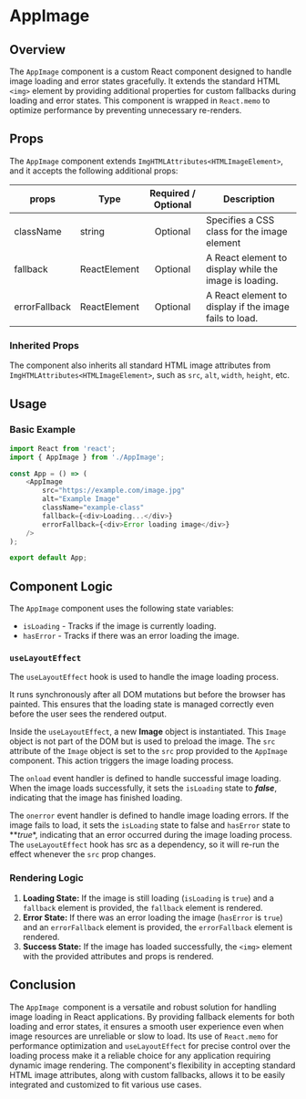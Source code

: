 # AppImage 
## Overview
The `AppImage` component is a custom React component designed to handle image loading and error states gracefully. It extends the standard HTML `<img>` element by providing additional properties for custom fallbacks during loading and error states. This component is wrapped in `React.memo` to optimize performance by preventing unnecessary re-renders.


## Props
The `AppImage` component extends `ImgHTMLAttributes<HTMLImageElement>`, and it accepts the following additional props:

| props        | Type          | Required / Optional      | Description      |
| -------------| ------------- | :---: |--------------------------------------- |
| className    | string  | Optional          |Specifies a CSS class for the image element |
| fallback     | ReactElement  | Optional          |A React element to display while the image is loading. |
| errorFallback| ReactElement  | Optional           |A React element to display if the image fails to load. |

### Inherited Props
The component also inherits all standard HTML image attributes from `ImgHTMLAttributes<HTMLImageElement>`, such as `src`, `alt`, `width`, `height`, etc.

## Usage
### Basic Example

```typescript jsx
import React from 'react';
import { AppImage } from './AppImage';

const App = () => (
    <AppImage
        src="https://example.com/image.jpg"
        alt="Example Image"
        className="example-class"
        fallback={<div>Loading...</div>}
        errorFallback={<div>Error loading image</div>}
    />
);

export default App;
```
## Component Logic

The `AppImage` component uses the following state variables:

- `isLoading` - Tracks if the image is currently loading.
- `hasError` - Tracks if there was an error loading the image.

### `useLayoutEffect`

The `useLayoutEffect` hook is used to handle the image loading process.

It runs synchronously after all DOM mutations but before the browser has painted.
This ensures that the loading state is managed correctly even before the user sees the rendered output.

Inside the `useLayoutEffect`, a new **Image** object is instantiated. This `Image` object is not part of the DOM but is used to preload the image. The `src` attribute of the `Image` object is set to the `src` prop provided to the `AppImage` component. This action triggers the image loading process.

The `onload` event handler is defined to handle successful image loading. When the image loads successfully, it sets the `isLoading` state to **_false_**, indicating that the image has finished loading.

The `onerror` event handler is defined to handle image loading errors.
If the image fails to load, it sets the `isLoading` state to false and `hasError` state to **_true_*, indicating that an error occurred during the image loading process.
The `useLayoutEffect` hook has src as a dependency, so it will re-run the effect whenever the `src` prop changes.

### Rendering Logic
1. **Loading State:** If the image is still loading (`isLoading` is `true`) and a `fallback` element is provided, the `fallback` element is rendered.
2. **Error State:** If there was an error loading the image (`hasError` is `true`) and an `errorFallback` element is provided, the `errorFallback` element is rendered.
3. **Success State:** If the image has loaded successfully, the `<img>` element with the provided attributes and props is rendered.

## Conclusion 
The `AppImage `component is a versatile and robust solution for handling image loading in React applications. By providing fallback elements for both loading and error states, it ensures a smooth user experience even when image resources are unreliable or slow to load. Its use of `React.memo` for performance optimization and `useLayoutEffect` for precise control over the loading process make it a reliable choice for any application requiring dynamic image rendering. The component's flexibility in accepting standard HTML image attributes, along with custom fallbacks, allows it to be easily integrated and customized to fit various use cases.
